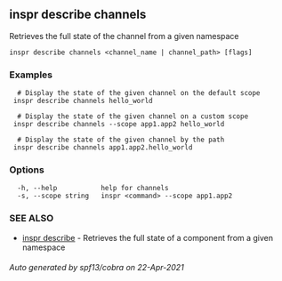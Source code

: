 ## inspr describe channels

Retrieves the full state of the channel from a given namespace

```
inspr describe channels <channel_name | channel_path> [flags]
```

### Examples

```
  # Display the state of the given channel on the default scope
 inspr describe channels hello_world

  # Display the state of the given channel on a custom scope
 inspr describe channels --scope app1.app2 hello_world

  # Display the state of the given channel by the path
 inspr describe channels app1.app2.hello_world

```

### Options

```
  -h, --help           help for channels
  -s, --scope string   inspr <command> --scope app1.app2
```

### SEE ALSO

* [inspr describe](inspr_describe.md)	 - Retrieves the full state of a component from a given namespace

###### Auto generated by spf13/cobra on 22-Apr-2021
